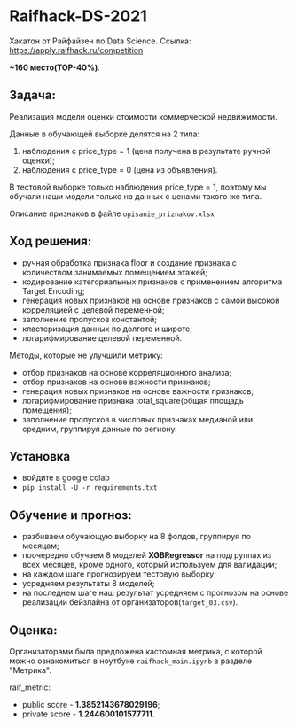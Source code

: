 # Raifhack-DS-2021
Хакатон от Райфайзен по Data Science. Ссылка: https://apply.raifhack.ru/competition

**~160 место(TOP-40%)**.

## Задача:
Реализация модели оценки стоимости коммерческой недвижимости. 

Данные в обучающей выборке делятся на 2 типа:
  1) наблюдения с price_type = 1 (цена получена в результате ручной оценки);
  2) наблюдения с price_type = 0 (цена из объявления).

В тестовой выборке только наблюдения price_type = 1, поэтому мы обучали наши модели только на данных с ценами такого же типа.

Описание признаков в файле `opisanie_priznakov.xlsx`

## Ход решения:
- ручная обработка признака floor и создание признака с количеством занимаемых помещением этажей;
- кодирование категориальных признаков с применением алгоритма Target Encoding;
- генерация новых признаков на основе признаков с самой высокой корреляцией с целевой переменной;
- заполнение пропусков константой;
- кластеризация данных по долготе и широте,
- логарифмирование целевой переменной.

Методы, которые не улучшили метрику:
- отбор признаков на основе корреляционного анализа;
- отбор признаков на основе важности признаков;
- генерация новых признаков на основе важности признаков;
- логарифмирование признака total_square(общая площадь помещения);
- заполнение пропусков в числовых признаках медианой или средним, группируя данные по региону.

## Установка
- войдите в google colab
- `pip install -U -r requirements.txt`

## Обучение и прогноз:
- разбиваем обучающую выборку на 8 фолдов, группируя по месяцам;
- поочередно обучаем 8 моделей **XGBRegressor** на подгруппах из всех месяцев, кроме одного, который используем для валидации;
- на каждом шаге прогнозируем тестовую выборку;
- усредняем результаты 8 моделей;
- на последнем шаге наш результат усредняем с прогнозом на основе реализации бейзлайна от организаторов(`target_03.csv`).

## Оценка:
Организаторами была предложена кастомная метрика, с которой можно ознакомиться в ноутбуке `raifhack_main.ipynb` в разделе "Метрика".

raif_metric:
- public score - **1.3852143678029196**;
- private score - **1.244600101577711**.

